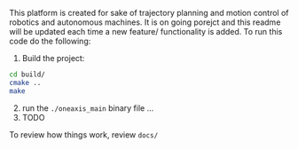 
This platform is created for sake of trajectory planning and motion control of robotics and autonomous machines. It is on going porejct and this readme will be 
updated each time a new feature/ functionality is added.
To run this code do the following:
1. Build the project:
```bash
cd build/
cmake ..
make
```
2. run the `./oneaxis_main` binary file ...
3. TODO  

To review how things work, review `docs/`
